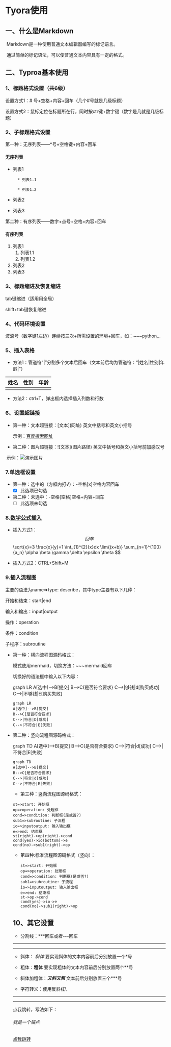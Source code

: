 # Tyora使用

## 一、什么是Markdown

​	Markdown是一种使用普通文本编辑器编写的标记语言。

​	通过简单的标记语法，可以使普通文本内容具有一定的格式。

## 二、Typroa基本使用

### 1、标题格式设置（共6级）

设置方式1：# 号+空格+内容+回车（几个#号就是几级标题）

设置方式2：鼠标定位在标题所在行，同时按ctr键+数字键（数字是几就是几级标题）

### 2、子标题格式设置

第一种：无序列表——*号+空格键+内容+回车

#### 无序列表

* 列表1

  		* 列表1.1
		
  		* 列表1.2

* 列表2

* 列表3

第二种：有序列表——数字+点号+空格+内容+回车

#### 有序列表

1. 列表1
   1. 列表1.1
   2. 列表1.2
2. 列表2
3. 列表3

### 3、标题缩进及恢复缩进

tab键缩进（适用用全局）

shift+tab键恢复缩进

### 4、代码环境设置

波浪号（数字键1左边）连续按三次+所需设置的环境+回车，如：~~~python...

### 5、插入表格

* 方法1：管道符“|”分割多个文本后回车（文本前后均为管道符：“|姓名|性别|年龄|”）

| 姓名 | 性别 | 年龄 |
| ---- | ---- | ---- |
|      |      |      |

* 方法2：ctrl+T，弹出框内选择插入列数和行数

  

### 6、设置超链接

* 第一种：文本超链接：\[文本](网址) 英文中括号和英文小括号

  示例：[百度搜索网址](www.baidu.com)

* 第二种：图片超链接：\!\[文本]\(图片路径) 英文中括号和英文小括号前加感叹号

​		示例：![演示图片](C:\Users\Administrator\Desktop\下载.png)



### 7.单选框设置

* 第一种：选中的（方框内打√）：-空格[x]空格内容回车
  - [x] 此选项已勾选
* 第二种：未选中：-空格[空格]空格+内容+回车
  - [ ] 此选项未勾选

### 8.[数学公式插入](https://www.zybuluo.com/codeep/note/163962)

* 插入方式1：$$回车
  $$
  \sqrt{x}=3 \frac{x}{y}=1 \int_{1}^{2}{x}dx \lim{(x+b)} \sum_{n=1}^{100}{a_n} \alpha \beta \gamma \delta \epsilon \theta
  $$
  
* 插入方式2：CTRL+Shift+M

### 9.插入流程图

主要的语法为name=>type: describe，其中type主要有以下几种：

开始和结束：start|end

输入和输出：input|output

操作：operation

条件：condition

子程序：subroutine

* 第一种：横向流程图源码格式：

  模式使用mermaid，切换方法：~~~mermaid回车

  切换好的语法框中输入以下内容：

  graph LR
  A[选中]-->B[提交]
  B-->C{是否符合要求}
  C-->|够钱|d[购买成功]
  C-->|不够钱|E[购买失败]

  ~~~mermaid
  graph LR
  A[选中]-->B[提交]
  B-->C{是否符合要求}
  C-->|符合|D[成功]
  C-->|不符合|E[失败]
  ~~~

  

* 第二种：竖向流程图源码格式：

  graph TD
  A[选中]-->B[提交]
  B-->C{是否符合要求}
  C-->|符合|d[成功]
  C-->|不符合|E[失败]

  ~~~mermaid
  graph TD
  A[选中]-->B[提交]
  B-->C{是否符合要求}
  C-->|符合|d[成功]
  C-->|不符合|E[失败]
  ~~~

  

  

  * 第三种：竖向流程图源码格式：

  ~~~flow
  st=>start: 开始框
  op=>operation: 处理框
  cond=>condition: 判断框(是或否?)
  sub1=>subroutine: 子流程
  io=>inputoutput: 输入输出框
  e=>end: 结束框
  st(right)->op(right)->cond
  cond(yes)->io(bottom)->e
  cond(no)->sub1(right)->op
  ~~~

  

  * 第四种:标准流程图源码格式（竖向）：

    ~~~flow
    st=>start: 开始框
    op=>operation: 处理框
    cond=>condition: 判断框(是或否?)
    sub1=>subroutine: 子流程
    io=>inputoutput: 输入输出框
    e=>end: 结束框
    st->op->cond
    cond(yes)->io->e
    cond(no)->sub1(right)->op
    ~~~

  ## 10、其它设置

  * 分割线：***回车或者---回车

  ***

  ---

  * 斜体： *斜体*  要实现斜体的文本内容前后分别放置一个*号

  * 粗体：**粗体** 要实现粗体的文本内容前后分别放置两个**号
  * 斜体加粗体：***又斜又粗*** 文本前后分别放置三个***号 

  + 字符转义：使用反斜杠\

  ***

  ---

  点我跳转，写法如下：

    <h6 id='anchor'>我是一个锚点</h6>

    [点我跳转](#anchor)

  
  
  
  
  







